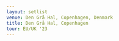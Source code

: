 ```yaml
---
layout: setlist
venue: Den Grå Hal, Copenhagen, Denmark
title: Den Grå Hal, Copenhagen
tour: EU/UK '23
---
```

